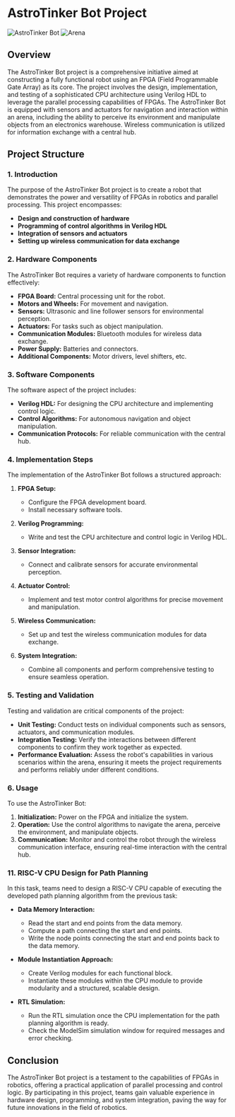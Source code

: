 # AstroTinker Bot Project

![AstroTinker Bot](link-to-bot-image)
![Arena](link-to-arena-image)

## Overview

The AstroTinker Bot project is a comprehensive initiative aimed at constructing a fully functional robot using an FPGA (Field Programmable Gate Array) as its core. The project involves the design, implementation, and testing of a sophisticated CPU architecture using Verilog HDL to leverage the parallel processing capabilities of FPGAs. The AstroTinker Bot is equipped with sensors and actuators for navigation and interaction within an arena, including the ability to perceive its environment and manipulate objects from an electronics warehouse. Wireless communication is utilized for information exchange with a central hub.

## Project Structure

### 1. Introduction
The purpose of the AstroTinker Bot project is to create a robot that demonstrates the power and versatility of FPGAs in robotics and parallel processing. This project encompasses:
- **Design and construction of hardware**
- **Programming of control algorithms in Verilog HDL**
- **Integration of sensors and actuators**
- **Setting up wireless communication for data exchange**

### 2. Hardware Components
The AstroTinker Bot requires a variety of hardware components to function effectively:
- **FPGA Board:** Central processing unit for the robot.
- **Motors and Wheels:** For movement and navigation.
- **Sensors:** Ultrasonic and line follower sensors for environmental perception.
- **Actuators:** For tasks such as object manipulation.
- **Communication Modules:** Bluetooth modules for wireless data exchange.
- **Power Supply:** Batteries and connectors.
- **Additional Components:** Motor drivers, level shifters, etc.

### 3. Software Components
The software aspect of the project includes:
- **Verilog HDL:** For designing the CPU architecture and implementing control logic.
- **Control Algorithms:** For autonomous navigation and object manipulation.
- **Communication Protocols:** For reliable communication with the central hub.

### 4. Implementation Steps
The implementation of the AstroTinker Bot follows a structured approach:

1. **FPGA Setup:**
   - Configure the FPGA development board.
   - Install necessary software tools.

2. **Verilog Programming:**
   - Write and test the CPU architecture and control logic in Verilog HDL.

3. **Sensor Integration:**
   - Connect and calibrate sensors for accurate environmental perception.

4. **Actuator Control:**
   - Implement and test motor control algorithms for precise movement and manipulation.

5. **Wireless Communication:**
   - Set up and test the wireless communication modules for data exchange.

6. **System Integration:**
   - Combine all components and perform comprehensive testing to ensure seamless operation.

### 5. Testing and Validation
Testing and validation are critical components of the project:
- **Unit Testing:** Conduct tests on individual components such as sensors, actuators, and communication modules.
- **Integration Testing:** Verify the interactions between different components to confirm they work together as expected.
- **Performance Evaluation:** Assess the robot's capabilities in various scenarios within the arena, ensuring it meets the project requirements and performs reliably under different conditions.

### 6. Usage
To use the AstroTinker Bot:
1. **Initialization:** Power on the FPGA and initialize the system.
2. **Operation:** Use the control algorithms to navigate the arena, perceive the environment, and manipulate objects.
3. **Communication:** Monitor and control the robot through the wireless communication interface, ensuring real-time interaction with the central hub.



### 11. RISC-V CPU Design for Path Planning
In this task, teams need to design a RISC-V CPU capable of executing the developed path planning algorithm from the previous task:
- **Data Memory Interaction:**
  - Read the start and end points from the data memory.
  - Compute a path connecting the start and end points.
  - Write the node points connecting the start and end points back to the data memory.

- **Module Instantiation Approach:**
  - Create Verilog modules for each functional block.
  - Instantiate these modules within the CPU module to provide modularity and a structured, scalable design.

- **RTL Simulation:**
  - Run the RTL simulation once the CPU implementation for the path planning algorithm is ready.
  - Check the ModelSim simulation window for required messages and error checking.

## Conclusion
The AstroTinker Bot project is a testament to the capabilities of FPGAs in robotics, offering a practical application of parallel processing and control logic. By participating in this project, teams gain valuable experience in hardware design, programming, and system integration, paving the way for future innovations in the field of robotics.
